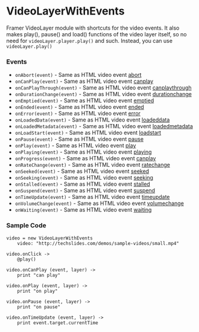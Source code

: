 # VideoLayerWithEvents
Framer VideoLayer module with shortcuts for the video events. It also makes play(), pause() and load() functions of the video layer itself, so no need for `videoLayer.player.play()` and such. Instead, you can use `videoLayer.play()`

### Events

* `onAbort(event)` - Same as HTML video event [abort](https://www.w3schools.com/tags/av_event_abort.asp)
* `onCanPlay(event)` - Same as HTML video event [canplay](https://www.w3schools.com/tags/av_event_canplay.asp)
* `onCanPlayThrough(event)` - Same as HTML video event [canplaythrough](https://www.w3schools.com/tags/av_event_canplaythrough.asp)
* `onDurationChange(event)` - Same as HTML video event [durationchange](https://www.w3schools.com/tags/av_event_durationchange.asp)
* `onEmptied(event)` - Same as HTML video event [emptied](https://www.w3schools.com/tags/av_event_emptied.asp)
* `onEnded(event)` - Same as HTML video event [ended](https://www.w3schools.com/tags/av_event_ended.asp)
* `onError(event)` - Same as HTML video event [error](https://www.w3schools.com/tags/av_event_error.asp)
* `onLoadedData(event)` - Same as HTML video event [loadeddata](https://www.w3schools.com/tags/av_event_loadeddata.asp)
* `onLoadedMetadata(event)` - Same as HTML video event [loadedmetadata](https://www.w3schools.com/tags/av_event_loadedmetadata.asp)
* `onLoadStart(event)` - Same as HTML video event [loadstart](https://www.w3schools.com/tags/av_event_loadstart.asp)
* `onPause(event)` - Same as HTML video event [pause](https://www.w3schools.com/tags/av_event_pause.asp)
* `onPlay(event)` - Same as HTML video event [play](https://www.w3schools.com/tags/av_event_play.asp)
* `onPlaying(event)` - Same as HTML video event [playing](https://www.w3schools.com/tags/av_event_playing.asp)
* `onProgress(event)` - Same as HTML video event [canplay](https://www.w3schools.com/tags/av_event_canplay.asp)
* `onRateChange(event)` - Same as HTML video event [ratechange](https://www.w3schools.com/tags/av_event_ratechange.asp)
* `onSeeked(event)` - Same as HTML video event [seeked](https://www.w3schools.com/tags/av_event_seeked.asp)
* `onSeeking(event)` - Same as HTML video event [seeking](https://www.w3schools.com/tags/av_event_seeking.asp)
* `onStalled(event)` - Same as HTML video event [stalled](https://www.w3schools.com/tags/av_event_stalled.asp)
* `onSuspend(event)` - Same as HTML video event [suspend](https://www.w3schools.com/tags/av_event_suspend.asp)
* `onTimeUpdate(event)` - Same as HTML video event [timeupdate](https://www.w3schools.com/tags/av_event_timeupdate.asp)
* `onVolumeChange(event)` - Same as HTML video event [volumechange](https://www.w3schools.com/tags/av_event_volumechange.asp)
* `onWaiting(event)` - Same as HTML video event [waiting](https://www.w3schools.com/tags/av_event_waiting.asp)

### Sample Code

```
video = new VideoLayerWithEvents
	video: "http://techslides.com/demos/sample-videos/small.mp4"
  
video.onClick ->
	@play()

video.onCanPlay (event, layer) ->
	print "can play"
  
video.onPlay (event, layer) ->
	print "on play"
  
video.onPause (event, layer) ->
	print "on pause"
  
video.onTimeUpdate (event, layer) ->
	print event.target.currentTime
```
